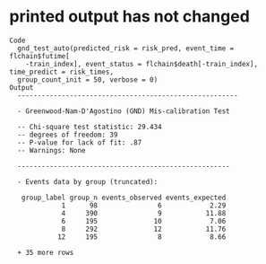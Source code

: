 # printed output has not changed

    Code
      gnd_test_auto(predicted_risk = risk_pred, event_time = flchain$futime[
        -train_index], event_status = flchain$death[-train_index], time_predict = risk_times,
      group_count_init = 50, verbose = 0)
    Output
      -------------------------------------------------------
      
      - Greenwood-Nam-D'Agostino (GND) Mis-calibration Test
      
      -- Chi-square test statistic: 29.434
      -- degrees of freedom: 39
      -- P-value for lack of fit: .87
      -- Warnings: None
      
      -----------------------------------------------------
       
      - Events data by group (truncated):
      
       group_label group_n events_observed events_expected
                 1      98               6            2.29
                 4     390               9           11.88
                 6     195              10            7.06
                 8     292              12           11.76
                12     195               8            8.66
      
      + 35 more rows

